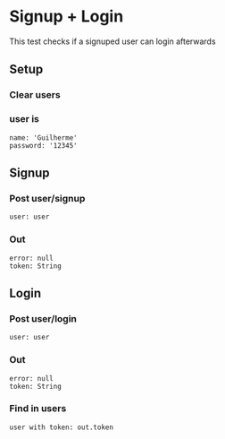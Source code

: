# Signup + Login
This test checks if a signuped user can login afterwards

## Setup
### Clear users

### user is
	name: 'Guilherme'
	password: '12345'

## Signup
### Post user/signup
	user: user
### Out
	error: null
	token: String

## Login
### Post user/login
	user: user
### Out
	error: null
	token: String
### Find in users
	user with token: out.token